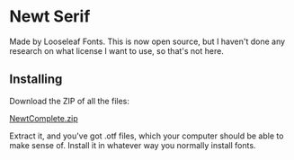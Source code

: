 # Newt Serif

Made by Looseleaf Fonts. This is now open source, but I haven't done any research on what license I want to use, so that's not here.

## Installing

Download the ZIP of all the files:

[NewtComplete.zip](https://github.com/chuckmasterson/newt-serif/raw/master/NewtComplete.zip)

Extract it, and you've got .otf files, which your computer should be able to make sense of. Install it in whatever way you normally install fonts.
